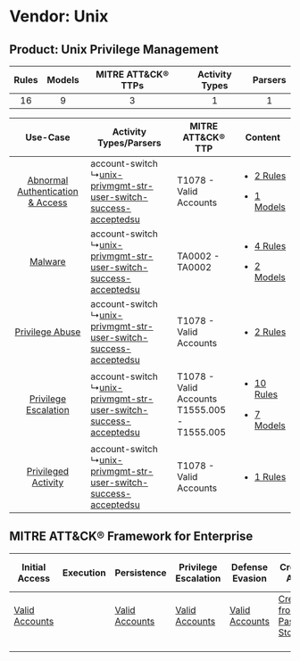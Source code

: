 Vendor: Unix
============
Product: Unix Privilege Management
----------------------------------
| Rules | Models | MITRE ATT&CK® TTPs | Activity Types | Parsers |
|:-----:|:------:|:------------------:|:--------------:|:-------:|
|  16   |   9    |         3          |       1        |    1    |

|    Use-Case    | Activity Types/Parsers    | MITRE ATT&CK® TTP    | Content    |
|:----:| ---- | ---- | ---- |
| [Abnormal Authentication & Access](../../../UseCases/uc_abnormal_authentication_&_access.md) |  account-switch<br> ↳[unix-privmgmt-str-user-switch-success-acceptedsu](Ps/pC_unixprivmgmtstruserswitchsuccessacceptedsu.md)<br> | T1078 - Valid Accounts<br>    | [<ul><li>2 Rules</li></ul><ul><li>1 Models</li></ul>](RM/r_m_unix_unix_privilege_management_Abnormal_Authentication_&_Access.md) |
|    [Malware](../../../UseCases/uc_malware.md)    |  account-switch<br> ↳[unix-privmgmt-str-user-switch-success-acceptedsu](Ps/pC_unixprivmgmtstruserswitchsuccessacceptedsu.md)<br> | TA0002 - TA0002<br>    | [<ul><li>4 Rules</li></ul><ul><li>2 Models</li></ul>](RM/r_m_unix_unix_privilege_management_Malware.md)    |
|    [Privilege Abuse](../../../UseCases/uc_privilege_abuse.md)    |  account-switch<br> ↳[unix-privmgmt-str-user-switch-success-acceptedsu](Ps/pC_unixprivmgmtstruserswitchsuccessacceptedsu.md)<br> | T1078 - Valid Accounts<br>    | [<ul><li>2 Rules</li></ul>](RM/r_m_unix_unix_privilege_management_Privilege_Abuse.md)    |
|    [Privilege Escalation](../../../UseCases/uc_privilege_escalation.md)    |  account-switch<br> ↳[unix-privmgmt-str-user-switch-success-acceptedsu](Ps/pC_unixprivmgmtstruserswitchsuccessacceptedsu.md)<br> | T1078 - Valid Accounts<br>T1555.005 - T1555.005<br> | [<ul><li>10 Rules</li></ul><ul><li>7 Models</li></ul>](RM/r_m_unix_unix_privilege_management_Privilege_Escalation.md)    |
|    [Privileged Activity](../../../UseCases/uc_privileged_activity.md)    |  account-switch<br> ↳[unix-privmgmt-str-user-switch-success-acceptedsu](Ps/pC_unixprivmgmtstruserswitchsuccessacceptedsu.md)<br> | T1078 - Valid Accounts<br>    | [<ul><li>1 Rules</li></ul>](RM/r_m_unix_unix_privilege_management_Privileged_Activity.md)    |

MITRE ATT&CK® Framework for Enterprise
--------------------------------------
| Initial Access                                                      | Execution | Persistence                                                         | Privilege Escalation                                                | Defense Evasion                                                     | Credential Access                                                                     | Discovery | Lateral Movement | Collection | Command and Control | Exfiltration | Impact |
| ------------------------------------------------------------------- | --------- | ------------------------------------------------------------------- | ------------------------------------------------------------------- | ------------------------------------------------------------------- | ------------------------------------------------------------------------------------- | --------- | ---------------- | ---------- | ------------------- | ------------ | ------ |
| [Valid Accounts](https://attack.mitre.org/techniques/T1078)<br><br> |           | [Valid Accounts](https://attack.mitre.org/techniques/T1078)<br><br> | [Valid Accounts](https://attack.mitre.org/techniques/T1078)<br><br> | [Valid Accounts](https://attack.mitre.org/techniques/T1078)<br><br> | [Credentials from Password Stores](https://attack.mitre.org/techniques/T1555)<br><br> |           |                  |            |                     |              |        |